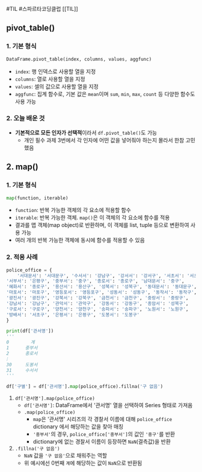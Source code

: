 #TIL #스파르타코딩클럽 [[TIL]]

## pivot_table()
### 1. 기본 형식
```python
DataFrame.pivot_table(index, columns, values, aggfunc)
```
- `index`: 행 인덱스로 사용할 열을 지정
- `columns`: 열로 사용할 열을 지정
- `values`: 셀의 값으로 사용할 열을 지정
- `aggfunc`: 집계 함수로, 기본 값은 `mean`이며 `sum`, `min`, `max`, `count` 등 다양한 함수도 사용 가능

### 2. 오늘 배운 것
- **기본적으로 모든 인자가 선택적**이라서 `df.pivot_table()`도 가능
	- 개인 필수 과제 3번에서 각 인자에 어떤 값을 넣어줘야 하는지 몰라서 한참 고민했음


## 2. map()
### 1. 기본 형식
```python
map(function, iterable)
```
- `function`: 반복 가능한 객체의 각 요소에 적용할 함수
- `iterable`: 반복 가능한 객체. `map()`은 이 객체의 각 요소에 함수를 적용
- 결과를 맵 객체(map object)로 반환하며, 이 객체를 list, tuple 등으로 변환하여 사용 가능
- 여러 개의 반복 가능한 객체에 동시에 함수를 적용할 수 있음


### 2. 적용 사례
```python
police_office = {
    '서대문서': '서대문구', '수서서': '강남구', '강서서': '강서구', '서초서': '서초구',
'서부서': '은평구', '중부서': '중구', '종로서': '종로구', '남대문서': '중구',
'혜화서': '종로구', '용산서': '용산구', '성북서': '성북구', '동대문서': '동대문구',
'마포서': '마포구', '영등포서': '영등포구', '성동서': '성동구', '동작서': '동작구',
'광진서': '광진구', '강북서': '강북구', '금천서': '금천구', '중랑서': '중랑구',
'강남서': '강남구', '관악서': '관악구', '강동서': '강동구', '종암서': '성북구', 
'구로서': '구로구', '양천서': '양천구', '송파서': '송파구', '노원서': '노원구', 
'방배서': '서초구', '은평서': '은평구', '도봉서': '도봉구'
}

print(df['관서명'])
'''
0        계
1      중부서
2      종로서
⁝
30     도봉서
31     수서서
'''

df['구별'] = df['관서명'].map(police_office).fillna('구 없음')
```
1. `df['관서명'].map(police_office)`
	- `df['관서명']`: DataFrame에서 '관서명' 열을 선택하여 Series 형태로 가져옴
	- `.map(police_office)`
		- `map`은 '관서명' 시리즈의 각 경찰서 이름에 대해 `police_office` dictionary 에서 해당하는 값을 찾아 매칭
		- `'중부서'`의 경우, `police_office['중부서']`의 값인 `'중구'`를 반환
		- dictionary에 없는 경찰서 이름이 등장하면 `NaN`(결측값)을 반환
2. `.fillna('구 없음')`
	- `NaN` 값을 `'구 없음'`으로 채워주는 역할
	- 위 예시에선 0번째 `계`에 해당하는 값이 `NaN`으로 반환됨